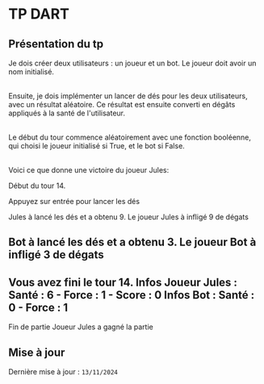 # TP DART
## Présentation du tp
Je dois créer deux utilisateurs : un joueur et un bot. Le joueur doit avoir un nom initialisé. <br><br>

Ensuite, je dois implémenter un lancer de dés pour les deux utilisateurs, avec un résultat aléatoire. Ce résultat est ensuite converti en dégâts appliqués à la santé de l'utilisateur.<br> <br>

Le début du tour commence aléatoirement avec une fonction booléenne, qui choisi le joueur initialisé si True, et le bot si False. <br> <br>

Voici ce que donne une victoire du joueur Jules:

 Début du tour 14.

Appuyez sur entrée pour lancer les dés

Jules à lancé les dés et a obtenu 9.
Le joueur Jules à infligé 9 de dégats

Bot à lancé les dés et a obtenu 3.
Le joueur Bot à infligé 3 de dégats
------------------------------------------
Vous avez fini le tour 14.
Infos Joueur Jules : Santé : 6 - Force : 1 - Score : 0
Infos Bot : Santé : 0 - Force : 1
------------------------------------------
Fin de partie
Joueur Jules a gagné la partie
## Mise à jour
Dernière mise à jour : ```13/11/2024```
 